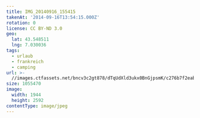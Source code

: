 ```yaml
---
title: IMG_20140916_155415
takenAt: '2014-09-16T13:54:15.000Z'
rotation: 0
license: CC BY-ND 3.0
geo:
  lat: 43.548511
  lng: 7.030036
tags:
  - urlaub
  - frankreich
  - camping
url: >-
  //images.ctfassets.net/bncv3c2gt878/dTqUdXld3ukx0BnGjpsmK/c276b7f2eab4b5be84309a8887b1dbe0/img_20140916_155415_28031206470_o
size: 1055470
image:
  width: 1944
  height: 2592
contentType: image/jpeg
---
```


